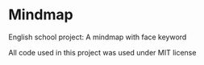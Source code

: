 # Mindmap

English school project:
  A mindmap with face keyword
  
All code used in this project was used under MIT license
